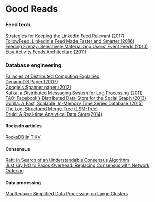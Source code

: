 # Good Reads

### Feed tech

[Strategies for Keeping the LinkedIn Feed Relevant (2017)](https://engineering.linkedin.com/blog/2017/03/strategies-for-keeping-the-linkedin-feed-relevant)  
[FollowFeed: LinkedIn's Feed Made Faster and Smarter (2016)](https://engineering.linkedin.com/blog/2016/03/followfeed--linkedin-s-feed-made-faster-and-smarter)  
[Feeding Frenzy: Selectively Materializing Users’ Event
Feeds (2010)](http://jeffterrace.com/docs/feeding-frenzy-sigmod10-web.pdf)  
[Etsy Activity Feeds Architecture (2011)](https://www.slideshare.net/danmckinley/etsy-activity-feeds-architecture)

### Database engineering

[Fallacies of Distributed Computing Explained](http://www.rgoarchitects.com/Files/fallacies.pdf)  
[DynamoDB Paper (2007)](http://cloudgroup.neu.edu.cn/papers/cloud%20data%20storage/dynamo-sosp-2007.pdf)  
[Google's Spanner paper (2012)](https://research.google.com/archive/spanner-osdi2012.pdf)  
[Kafka: a Distributed Messaging System for Log Processing (2011)](http://notes.stephenholiday.com/Kafka.pdf)  
[TAO: Facebook’s Distributed Data Store for the Social Graph (2013)](https://www.usenix.org/system/files/conference/atc13/atc13-bronson.pdf)  
[Gorilla: A Fast, Scalable, In-Memory Time Series Database (2015)](http://www.vldb.org/pvldb/vol8/p1816-teller.pdf)  
[The Log-Structured Merge-Tree (LSM-Tree)](http://www.cs.umb.edu/~poneil/lsmtree.pdf)  
[Druid: A Real-time Analytical Data Store(2014)](http://static.druid.io/docs/druid.pdf)

#### Rocksdb articles

[RocksDB in TiKV](https://pingcap.github.io/blog/2017/09/15/rocksdbintikv/)

#### Consensus

[Raft: In Search of an Understandable Consensus Algorithm](https://raft.github.io/raft.pdf)  
[Just say NO to Paxos Overhead: Replacing Consensus with Network Ordering](https://www.usenix.org/system/files/conference/osdi16/osdi16-li.pdf)  

#### Data processing

[MapReduce: Simplified Data Processing on Large Clusters](https://static.googleusercontent.com/media/research.google.com/en//archive/mapreduce-osdi04.pdf)  

